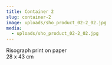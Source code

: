 ```yaml
---
title: Container 2
slug: container-2
image: uploads/sho_product_02-2_02.jpg
media:
  - uploads/sho_product_02-2_02.jpg
---
```


Risograph print on paper  
28 x 43 cm
